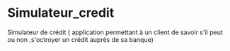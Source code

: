 # Simulateur_credit
Simulateur de crédit ( application permettant à un client de savoir s'il peut ou non ,s'octroyer un crédit auprès de sa banque)
